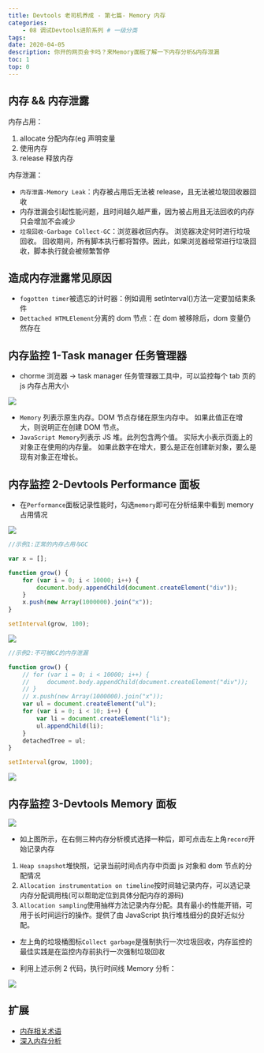 ```yaml
---
title: Devtools 老司机养成 - 第七篇- Memory 内存
categories:
    - 08 调试Devtools进阶系列 # 一级分类
tags:
date: 2020-04-05
description: 你开的网页会卡吗？来Memory面板了解一下内存分析&内存泄漏
toc: 1
top: 0
---
```


## 内存 && 内存泄露

内存占用：

1. allocate 分配内存(eg 声明变量
2. 使用内存
3. release 释放内存

内存泄漏：

-   `内存泄露-Memory Leak`：内存被占用后无法被 release，且无法被垃圾回收器回收
-   内存泄漏会引起性能问题，且时间越久越严重，因为被占用且无法回收的内存只会增加不会减少
-   `垃圾回收-Garbage Collect-GC`：浏览器收回内存。 浏览器决定何时进行垃圾回收。 回收期间，所有脚本执行都将暂停。因此，如果浏览器经常进行垃圾回收，脚本执行就会被频繁暂停

## 造成内存泄露常见原因

-   `fogotten timer`被遗忘的计时器：例如调用 setInterval()方法一定要加结束条件
-   `Dettached HTMLElement`分离的 dom 节点：在 dom 被移除后，dom 变量仍然存在

## 内存监控 1-Task manager 任务管理器

-   chorme 浏览器 -> task manager 任务管理器工具中，可以监控每个 tab 页的 js 内存占用大小

![](https://i.loli.net/2019/05/07/5cd194ba3a655.png)

-   `Memory` 列表示原生内存。DOM 节点存储在原生内存中。 如果此值正在增大，则说明正在创建 DOM 节点。
-   `JavaScript Memory`列表示 JS 堆。此列包含两个值。 实际大小表示页面上的对象正在使用的内存量。 如果此数字在增大，要么是正在创建新对象，要么是现有对象正在增长。

## 内存监控 2-Devtools Performance 面板

-   在`Performance`面板记录性能时，勾选`memory`即可在分析结果中看到 memory 占用情况

![](https://i.loli.net/2019/05/05/5ccee6f4b968d.png)

```js
//示例1:正常的内存占用与GC

var x = [];

function grow() {
    for (var i = 0; i < 10000; i++) {
        document.body.appendChild(document.createElement("div"));
    }
    x.push(new Array(1000000).join("x"));
}

setInterval(grow, 100);
```

![](https://i.loli.net/2019/05/07/5cd19db41fbbc.png)

```js
//示例2:不可被GC的内存泄漏

function grow() {
    // for (var i = 0; i < 10000; i++) {
    //     document.body.appendChild(document.createElement("div"));
    // }
    // x.push(new Array(1000000).join("x"));
    var ul = document.createElement("ul");
    for (var i = 0; i < 10; i++) {
        var li = document.createElement("li");
        ul.appendChild(li);
    }
    detachedTree = ul;
}

setInterval(grow, 1000);
```

![](https://i.loli.net/2019/05/07/5cd1a62aa1bfd.png)

## 内存监控 3-Devtools Memory 面板

![](https://i.loli.net/2019/05/07/5cd18fa5d8489.png)

-   如上图所示，在右侧三种内存分析模式选择一种后，即可点击左上角`record`开始记录内存

1.  `Heap snapshot`堆快照，记录当前时间点内存中页面 js 对象和 dom 节点的分配情况
2.  `Allocation instrumentation on timeline`按时间轴记录内存，可以选记录内存分配调用栈(可以帮助定位到具体分配内存的源码)
3.  `Allocation sampling`使用抽样方法记录内存分配。具有最小的性能开销，可用于长时间运行的操作。提供了由 JavaScript 执行堆栈细分的良好近似分配。

-   左上角的垃圾桶图标`Collect garbage`是强制执行一次垃圾回收，内存监控的最佳实践是在监控内存前执行一次强制垃圾回收

-   利用上述示例 2 代码，执行时间线 Memory 分析：

![](https://i.loli.net/2019/05/07/5cd1a7db0cfe0.png)

## 扩展

-   [内存相关术语](https://developers.google.com/web/tools/chrome-devtools/memory-problems/memory-101)
-   [深入内存分析](https://developers.google.com/web/tools/chrome-devtools/memory-problems/heap-snapshots)

